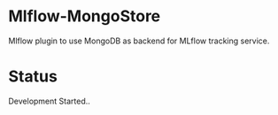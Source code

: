 # Mlflow-MongoStore
Mlflow plugin to use MongoDB as backend for MLflow tracking service.

# Status
Development Started..
